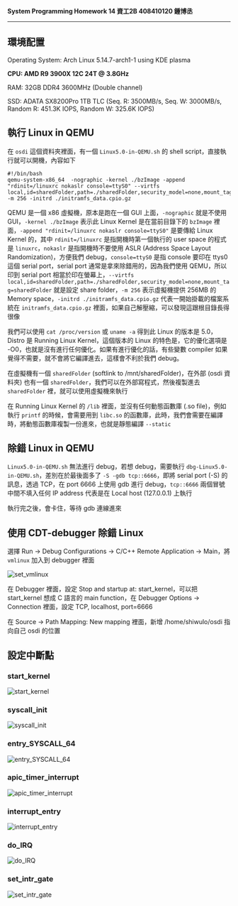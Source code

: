 **System Programming Homework 14  資工2B 408410120 鍾博丞**

-----------------------------------------

## 環境配置

Operating System: Arch Linux 5.14.7-arch1-1 using KDE plasma

**CPU: AMD R9 3900X 12C 24T @ 3.8GHz**

RAM: 32GB DDR4 3600MHz (Double channel)

SSD: ADATA SX8200Pro 1TB TLC (Seq. R: 3500MB/s, Seq. W: 3000MB/s, Random R: 451.3K IOPS, Random W: 325.6K IOPS)

## 執行 Linux in QEMU

在 `osdi` 這個資料夾裡面，有一個 `Linux5.0-in-QEMU.sh` 的 shell script，直接執行就可以開機，內容如下

```shell
#!/bin/bash
qemu-system-x86_64  -nographic -kernel ./bzImage -append "rdinit=/linuxrc nokaslr console=ttyS0" --virtfs local,id=sharedFolder,path=./sharedFolder,security_model=none,mount_tag=sharedFolder -m 256 -initrd ./initramfs_data.cpio.gz
```

QEMU 是一個 x86 虛擬機，原本是跑在一個 GUI 上面，`-nographic` 就是不使用 GUI，`-kernel ./bzImage` 表示此 Linux Kernel 是在當前目錄下的 `bzImage` 裡面，`-append "rdinit=/linuxrc nokaslr console=ttyS0"` 是要傳給 Linux Kernel 的，其中 `rdinit=/linuxrc` 是指開機時第一個執行的 user space 的程式是 `linuxrc`，`nokaslr` 是指開機時不要使用 ASLR (Address Space Layout Randomization)，方便我們 debug，`console=ttyS0` 是指 console 要印在 ttys0 這個 serial port，serial port 通常是拿來除錯用的，因為我們使用 QEMU，所以印到 serial port 相當於印在螢幕上，`--virtfs local,id=sharedFolder,path=./sharedFolder,security_model=none,mount_tag=sharedFolder` 就是設定 share folder，`-m 256` 表示虛擬機提供 256MB 的 Memory space，`-initrd ./initramfs_data.cpio.gz` 代表一開始掛載的檔案系統在 `initramfs_data.cpio.gz` 裡面，如果自己解壓縮，可以發現這跟根目錄長得很像

我們可以使用 `cat /proc/version` 或 `uname -a` 得到此 Linux 的版本是 5.0，Distro 是 Running Linux Kernel，這個版本的 Linux 的特色是，它的優化選項是 -O0，也就是沒有進行任何優化。如果有進行優化的話，有些變數 compiler 如果覺得不需要，就不會將它編譯進去，這樣會不利於我們 debug。

在虛擬機有一個 `sharedFolder` (softlink to /mnt/sharedFolder)，在外部 (osdi 資料夾) 也有一個 `sharedFolder`，我們可以在外部寫程式，然後複製進去 `sharedFolder` 裡，就可以使用虛擬機來執行

在 Running Linux Kernel 的 `/lib` 裡面，並沒有任何動態函數庫 (.so file)，例如執行 `printf` 的時候，會需要用到 `libc.so` 的函數庫，此時，我們會需要在編譯時，將動態函數庫複製一份進來，也就是靜態編譯 `--static`

## 除錯 Linux in QEMU

`Linux5.0-in-QEMU.sh` 無法進行 debug，若想 debug，需要執行 `dbg-Linux5.0-in-QEMU.sh`，差別在於最後面多了 `-S -gdb tcp::6666`，即將 serial port (-S) 的訊息，透過 TCP，在 port 6666 上使用 gdb 進行 debug，`tcp::6666` 兩個冒號中間不填入任何 IP address 代表是在 Local host (127.0.0.1) 上執行

執行完之後，會卡住，等待 gdb 連線進來

## 使用 CDT-debugger 除錯 Linux

選擇 Run -> Debug Configurations -> C/C++ Remote Application -> Main，將 `vmlinux` 加入到 debugger 裡面

![set_vmlinux](./img/01_set_vmlinux.png)

在 Debugger 裡面，設定 Stop and startup at: start_kernel，可以把 start_kernel 想成 C 語言的 main function，在 Debugger Options -> Connection 裡面，設定 TCP, localhost, port=6666

在 Source -> Path Mapping: New mapping 裡面，新增 /home/shiwulo/osdi 指向自己 osdi 的位置

## 設定中斷點

### start_kernel

![start_kernel](./img/02_start_kernel.png)

### syscall_init
![syscall_init](./img/03_syscall_init.png)

### entry_SYSCALL_64
![entry_SYSCALL_64](./img/04_entry_SYSCALL_64.png)

### apic_timer_interrupt
![apic_timer_interrupt](./img/05_apic_timer_interrupt.png)

### interrupt_entry
![interrupt_entry](./img/06_interrupt_entry.png)

### do_IRQ
![do_IRQ](./img/07_do_IRQ.png)

### set_intr_gate
![set_intr_gate](./img/08_set_intr_gate.png)
